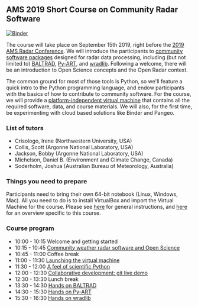 ## AMS 2019 Short Course on Community Radar Software

[![Binder](https://binder.pangeo.io/badge_logo.svg)](https://binder.pangeo.io/v2/gh/openradar/AMS-Open-Source-Radar-2019/master)


The course will take place on September 15th 2019, right before the [2019 AMS Radar Conference](hhttps://cscenter.co.jp/icrm2019/). We will introduce the participants to [community software packages](http://openradarscience.org) designed for radar data processing, including (but not limited to) [BALTRAD](http://git.baltrad.eu/), [Py-ART](http://arm-doe.github.io/pyart/), and [wradlib](https://wradlib.org). Following a welcome, there will be an introduction to Open Science concepts and the Open Radar context.

The common ground for most of those tools is Python, so we'll feature a quick intro to the Python programming language, and endow participants with the basics of how to contribute to community software. For the course, we will provide a [platform-independent virtual machine](http://openradarscience.org/vm-docs/) that contains all the required software, data, and course materials. We will also, for the first time, be experimenting with cloud based solutions like Binder and Pangeo.


### List of tutors
* Crisologo, Irene (Northwestern University, USA)
* Collis, Scott (Argonne National Laboratory, USA)
* Jackson, Bobby (Argonne National Laboratory, USA)
* Michelson, Daniel B. (Environment and Climate Change, Canada)
* Soderholm, Joshua (Australian Bureau of Meteorology, Australia)


### Things you need to prepare
Participants need to bring their own 64-bit notebook (Linux, Windows, Mac). All you need to do is to install VirtualBox and import the Virtual Machine for the course. Please see [here](http://openradarscience.org/vm-docs/) for general instructions, and [here](vm-launch) for an overview specific to this course.

### Course program
* 10:00 - 10:15 Welcome and getting started
* 10:15 - 10:45 [Community weather radar software and Open Science](overview-openscience)
* 10:45 - 11:00 Coffee break
* 11:00 - 11:30 [Launching the virtual machine](vm-launch)
* 11:30 - 12:00 [A feel of scientific Python](intro-python)
* 12:00 - 12:30 [Collaborative development: git live demo](git-demo)
* 12:30 - 13:30 Lunch break
* 13:30 - 14:30 [Hands on BALTRAD](baltrad)
* 14:30 - 15:30 [Hands on Py-ART](pyart)
* 15:30 - 16:30 [Hands on wradlib](wradlib)


